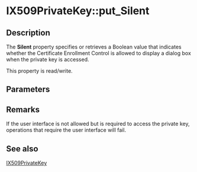 # IX509PrivateKey::put_Silent

## Description

The **Silent** property specifies or retrieves a Boolean value that indicates whether the Certificate Enrollment Control is allowed to display a dialog box when the private key is accessed.

This property is read/write.

## Parameters

## Remarks

If the user interface is not allowed but is required to access the private key, operations that require the user interface will fail.

## See also

[IX509PrivateKey](https://learn.microsoft.com/windows/desktop/api/certenroll/nn-certenroll-ix509privatekey)